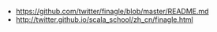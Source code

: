 

* https://github.com/twitter/finagle/blob/master/README.md
* http://twitter.github.io/scala_school/zh_cn/finagle.html